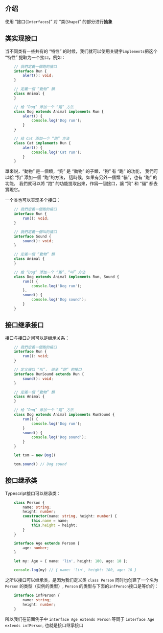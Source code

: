 ## 介绍

使用 “接口(`Interfaces`)” 对 “类(`Shape`)” 的部分进行**抽象**


## 类实现接口

当不同类有一些共有的 “特性” 的时候，我们就可以使用关键字`implements`把这个 “特性” 提取为一个接口，例如：

```typescript
    // 我們定義一個跑的接口
    interface Run {
        alert(): void;
    }

    // 定義一個 “動物” 類
    class Animal {
    }

    // 给 “Dog” 添加一个 “跑” 方法
    class Dog extends Animal implements Run {
        alert() {
            console.log('Dog run');
        }
    }

    // 给 Cat 添加一个 “跑” 方法
    class Cat implements Run {
        alert() {
            console.log('Cat run');
        }
    }
```

單來説，“動物” 是一個類，“狗” 是 “動物” 的子類，“狗” 有 “跑” 的功能，
我們可以給 “狗” 添加一個 “跑”的方法，
這時候，如果有另外一個類 “貓”，也有 “跑” 的功能，
我們就可以將 “跑” 的功能提取出來，作爲一個接口，讓 “狗” 和 “貓” 都去實現它。

一个类也可以实现多个接口：

```typescript
    // 我們定義一個跑的接口
    interface Run {
        run(): void;
    }

    // 我們定義一個叫的接口
    interface Sound {
        sound(): void;
    }

    // 定義一個 “動物” 類
    class Animal {
    }

    // 给 “Dog” 添加一个 “跑”、“叫” 方法
    class Dog extends Animal implements Run, Sound {
        run() {
            console.log('Dog run');
        },
        sound() {
            console.log('Dog sound');
        }
    }
```

## 接口继承接口

接口与接口之间可以是继承关系：

```typescript
    // 我們定義一個跑的接口
    interface Run {
        run(): void;
    }

    // 定义接口 “叫”， 继承 “跑” 的接口
    interface RunSound extends Run {
        sound(): void;
    }

    // 定義一個 “動物” 類
    class Animal {
    }

    // 给 “Dog” 添加一个 “跑” 方法
    class Dog extends Animal implements RunSound {
        run() {
            console.log('Dog run');
        }
        sound() {
            console.log('Dog sound');
        }
    }

    let tom = new Dog()

    tom.sound() // Dog sound
```

## 接口继承类

Typescript接口可以继承类：

```typescript
    class Person {
        name: string;
        height: number;
        constructor(name: string, height: number) {
            this.name = name;
            this.height = height;
        }
    }

    interface Age extends Person {
        age: number;
    }

    let my: Age = { name: 'lin', height: 180, age: 18 };

    console.log(my) // { name: 'lin', height: 180, age: 18 }
```

之所以接口可以继承类，是因为我们定义类 `class Person` 同时也创建了一个名为 `Person` 的类型（实例的类型）, 
`Person` 的类型与下面的`infPerson`接口是等价的：

```typescript
    interface infPerson {
        name: string;
        height: number;
    }
```

所以我们在前面例子中 `interface Age extends Person` 等同于 `interface Age extends infPerson`, 也就是接口继承接口